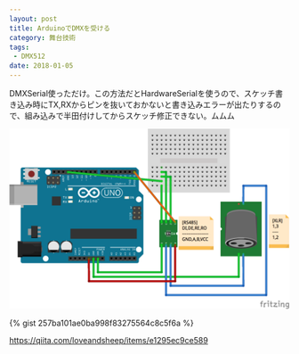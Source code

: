 ```yaml
---
layout: post
title: ArduinoでDMXを受ける
category: 舞台技術
tags:
 - DMX512
date: 2018-01-05
---
```

DMXSerial使っただけ。この方法だとHardwareSerialを使うので、スケッチ書き込み時にTX,RXからピンを抜いておかないと書き込みエラーが出たりするので、組み込みで半田付けしてからスケッチ修正できない。ムムム

![null](./images/20180105190616.png)

{% gist 257ba101ae0ba998f83275564c8c5f6a %}

<https://qiita.com/loveandsheep/items/e1295ec9ce589>

